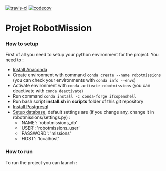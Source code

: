 [![travis-ci](https://travis-ci.com/AChristMass/server.svg?branch=master)](https://travis-ci.com/AChristMass/server/)
[![codecov](https://codecov.io/gh/AChristMass/server/branch/master/graph/badge.svg)](https://codecov.io/gh/AChristMass/server)


# Projet RobotMission

### How to setup

First of all you need to setup your python environment for the project.
You need to :

- [Install Anaconda](https://docs.anaconda.com/anaconda/install/)
- Create environment with command `conda create --name robotmissions` 
(you can check your environments with `conda info --envs`)
- Activate environment with `conda activate robotmissions` (you can deactivate with `conda deactivate`)
- Run command `conda install -c conda-forge ifcopenshell`
- Run bash script **install.sh** in **scripts** folder of this git repository
- [Install Postgresql](https://www.tutorialspoint.com/postgresql/postgresql_environment.htm)
- [Setup database](https://www.tutorialspoint.com/postgresql/postgresql_create_database.htm), default settings are (if you change any, change it in robotmissions/settings.py) :
    * 'NAME':     'robotmissions_db'
    * 'USER':     'robotmissions_user'
    * 'PASSWORD': 'missions'
    * 'HOST':     'localhost'
    
### How to run 

To run the project you can launch :
